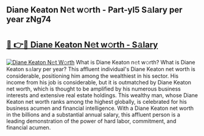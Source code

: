 ## Diane Keaton N𝚎t w𝚘rth - Part-yl5 S𝚊lary per year zNg74

# <h2><a href="http://gc1s4ef.nevu.top/?p=Diane+Keaton">🔗 👉🔴 Diane Keaton N𝚎t w𝚘rth - S𝚊lary</a></h2>

[![Diane Keaton N𝚎t W𝚘rth](https://i.imgur.com/Oavwk0R.jpeg)](http://gc1s4ef.nevu.top/?p=Diane+Keaton)
What is Diane Keaton n𝚎t w𝚘rth? What is Diane Keaton s𝚊lary per year?
This affluent individual's Diane Keaton net worth is considerable, positioning him among the wealthiest in his sector. His income from his job is considerable, but it is outmatched by Diane Keaton net worth, which is thought to be amplified by his numerous business interests and extensive real estate holdings. This wealthy man, whose Diane Keaton net worth ranks among the highest globally, is celebrated for his business acumen and financial intelligence. With a Diane Keaton net worth in the billions and a substantial annual salary, this affluent person is a leading demonstration of the power of hard labor, commitment, and financial acumen.
